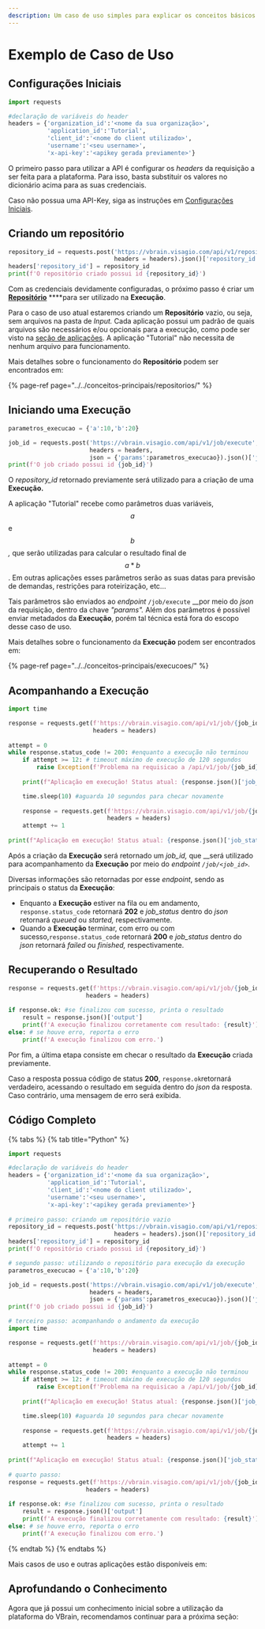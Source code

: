 ```yaml
---
description: Um caso de uso simples para explicar os conceitos básicos do VBrain
---
```


# Exemplo de Caso de Uso

## Configurações Iniciais

```python
import requests

#declaração de variáveis do header
headers = {'organization_id':'<nome da sua organização>',
           'application_id':'Tutorial',
           'client_id':'<nome do client utilizado>',
           'username':'<seu username>',
           'x-api-key':'<apikey gerada previamente>'}
```

O primeiro passo para utilizar a API é configurar os _headers_ da requisição a ser feita para a plataforma. Para isso, basta substituir os valores no dicionário acima para as suas credenciais.

Caso não possua uma API-Key, siga as instruções em [Configurações Iniciais](../configuracoes-iniciais.md).

## Criando um repositório

```python
repository_id = requests.post('https://vbrain.visagio.com/api/v1/repository',
                              headers = headers).json()['repository_id']
headers['repository_id'] = repository_id
print(f'O repositório criado possui id {repository_id}')
```

Com as credenciais devidamente configuradas, o próximo passo é criar um [**Repositório**](../../conceitos-principais/repositorios/) ****para ser utilizado na **Execução**.

Para o caso de uso atual estaremos criando um **Repositório** vazio, ou seja, sem arquivos na pasta de _Input._ Cada aplicação possui um padrão de quais arquivos são necessários e/ou opcionais para a execução, como pode ser visto na [seção de aplicações](../../../casos-de-uso/catalogo-de-aplicacoes.md). A aplicação "Tutorial" não necessita de nenhum arquivo para funcionamento.

Mais detalhes sobre o funcionamento do **Repositório** podem ser encontrados em:

{% page-ref page="../../conceitos-principais/repositorios/" %}

## Iniciando uma Execução

```python
parametros_execucao = {'a':10,'b':20}

job_id = requests.post('https://vbrain.visagio.com/api/v1/job/execute',
                       headers = headers,
                       json = {'params':parametros_execucao}).json()['job_id']
print(f'O job criado possui id {job_id}')
```

O _repository\_id_ retornado previamente será utilizado para a criação de uma **Execução.**

A aplicação "Tutorial" recebe como parâmetros duas variáveis, $$a$$e $$b$$ _,_ que serão utilizadas para calcular o resultado final de $$a*b$$. Em outras aplicações esses parâmetros serão as suas datas para previsão de demandas, restrições para roteirização, etc...

Tais parâmetros são enviados ao _endpoint_ `/job/execute` __por meio do _json_ da requisição, dentro da chave _"params"._ Além dos parâmetros é possível enviar metadados da **Execução**, porém tal técnica está fora do escopo desse caso de uso.

Mais detalhes sobre o funcionamento da **Execução** podem ser encontrados em:

{% page-ref page="../../conceitos-principais/execucoes/" %}

## Acompanhando a Execução

```python
import time

response = requests.get(f'https://vbrain.visagio.com/api/v1/job/{job_id}',
                        headers = headers)
                        
attempt = 0
while response.status_code != 200: #enquanto a execução não terminou
    if attempt >= 12: # timeout máximo de execução de 120 segundos
        raise Exception(f'Problema na requisicao a /api/v1/job/{job_id}')
        
    print(f"Aplicação em execução! Status atual: {response.json()['job_status']}")

    time.sleep(10) #aguarda 10 segundos para checar novamente
    
    response = requests.get(f'https://vbrain.visagio.com/api/v1/job/{job_id}',
                            headers = headers)
    attempt += 1
                            
print(f"Aplicação em execução! Status atual: {response.json()['job_status']}")
```

Após a criação da **Execução** será retornado um _job\_id,_ que __será utilizado para acompanhamento da **Execução** por meio do _endpoint_ _`/job/<job_id>`_.

Diversas informações são retornadas por esse _endpoint_, sendo as principais o status da **Execução**:

* Enquanto a **Execução** estiver na fila ou em andamento, `response.status_code` retornará **202** e _job\_status_ dentro do _json_ retornará _queued_ ou _started,_ respectivamente.
* Quando a **Execução** terminar, com erro ou com sucesso,`response.status_code` retornará **200** e _job\_status_ dentro do _json_ retornará _failed_ ou _finished,_ respectivamente.

## Recuperando o Resultado

```python
response = requests.get(f'https://vbrain.visagio.com/api/v1/job/{job_id}/result',
                      headers = headers)
                 
if response.ok: #se finalizou com sucesso, printa o resultado
    result = response.json()['output']
    print(f'A execução finalizou corretamente com resultado: {result}')
else: # se houve erro, reporta o erro
    print(f'A execução finalizou com erro.')
```

Por fim, a última etapa consiste em checar o resultado da **Execução** criada previamente. 

Caso a resposta possua código de status **200**, `response.ok`retornará verdadeiro, acessando o resultado em seguida dentro do _json_ da resposta. Caso contrário, uma mensagem de erro será exibida.

## Código Completo

{% tabs %}
{% tab title="Python" %}
```python
import requests

#declaração de variáveis do header
headers = {'organization_id':'<nome da sua organização>',
           'application_id':'Tutorial',
           'client_id':'<nome do client utilizado>',
           'username':'<seu username>',
           'x-api-key':'<apikey gerada previamente>'}
                
# primeiro passo: criando um repositório vazio
repository_id = requests.post('https://vbrain.visagio.com/api/v1/repository',
                              headers = headers).json()['repository_id']
headers['repository_id'] = repository_id
print(f'O repositório criado possui id {repository_id}')

# segundo passo: utilizando o repositório para execução da execução
parametros_execucao = {'a':10,'b':20}

job_id = requests.post('https://vbrain.visagio.com/api/v1/job/execute',
                       headers = headers,
                       json = {'params':parametros_execucao}).json()['job_id']
print(f'O job criado possui id {job_id}')

# terceiro passo: acompanhando o andamento da execução
import time

response = requests.get(f'https://vbrain.visagio.com/api/v1/job/{job_id}',
                        headers = headers)
                        
attempt = 0
while response.status_code != 200: #enquanto a execução não terminou
    if attempt >= 12: # timeout máximo de execução de 120 segundos
        raise Exception(f'Problema na requisicao a /api/v1/job/{job_id}')
        
    print(f"Aplicação em execução! Status atual: {response.json()['job_status']}")

    time.sleep(10) #aguarda 10 segundos para checar novamente
    
    response = requests.get(f'https://vbrain.visagio.com/api/v1/job/{job_id}',
                            headers = headers)
    attempt += 1
                            
print(f"Aplicação em execução! Status atual: {response.json()['job_status']}")
                            
# quarto passo: 
response = requests.get(f'https://vbrain.visagio.com/api/v1/job/{job_id}/result',
                      headers = headers)
                 
if response.ok: #se finalizou com sucesso, printa o resultado
    result = response.json()['output']
    print(f'A execução finalizou corretamente com resultado: {result}')
else: # se houve erro, reporta o erro
    print(f'A execução finalizou com erro.')
```
{% endtab %}
{% endtabs %}

Mais casos de uso e outras aplicações estão disponíveis em:

## Aprofundando o Conhecimento

Agora que já possui um conhecimento inicial sobre a utilização da plataforma do VBrain, recomendamos continuar para a próxima seção:

